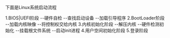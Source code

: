 下面是Linux系统启动流程

1.BIOS|UEFI阶段
--硬件自检
--查找启动设备
--加载引导程序
2.BootLoader阶段
--加载内核映像
--将控制权交给内核
3.内核初始化阶段
--解压内核
--硬件检测初始化
--挂载根文件系统
--启动init进程
4.用户空间初始化阶段
5.登录阶段